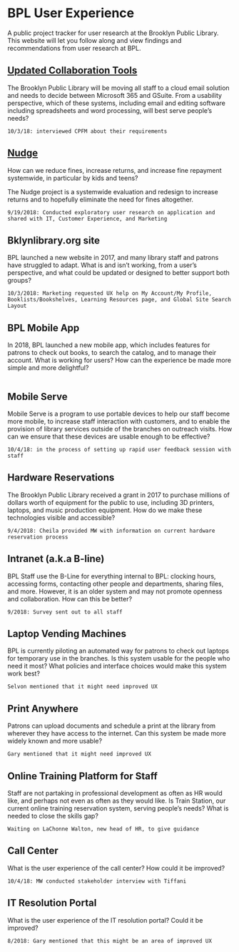 # BPL User Experience
A public project tracker for user research at the Brooklyn Public Library. This website will let you follow along and view findings and recommendations from user research at BPL. 

## [Updated Collaboration Tools](collab-tools.md)

The Brooklyn Public Library will be moving all staff to a cloud email solution and needs to decide between Microsoft 365 and GSuite. From a usability perspective, which of these systems, including email and editing software including spreadsheets and word processing, will best serve people’s needs? 

```
10/3/18: interviewed CPFM about their requirements
```


## [Nudge](nudge.md)

How can we reduce fines, increase returns, and increase fine repayment systemwide, in particular by kids and teens?

The Nudge project is a systemwide evaluation and redesign to increase returns and to hopefully eliminate the need for fines altogether. 

```
9/19/2018: Conducted exploratory user research on application and shared with IT, Customer Experience, and Marketing
```

## Bklynlibrary.org site

BPL launched a new website in 2017, and many library staff and patrons have struggled to adapt. What is and isn’t working, from a user’s perspective, and what could be updated or designed to better support both groups? 

```
10/3/2018: Marketing requested UX help on My Account/My Profile, Booklists/Bookshelves, Learning Resources page, and Global Site Search Layout
```


## BPL Mobile App

In 2018, BPL launched a new mobile app, which includes features for patrons to check out books, to search the catalog, and to manage their account. What is working for users? How can the experience be made more simple and more delightful?

```
```

## Mobile Serve

Mobile Serve is a program to use portable devices to help our staff become more mobile, to increase staff interaction with customers, and to enable the provision of library services outside of the branches on outreach visits. How can we ensure that these devices are usable enough to be effective?

```
10/4/18: in the process of setting up rapid user feedback session with staff
```

## Hardware Reservations

The Brooklyn Public Library received a grant in 2017 to purchase millions of dollars worth of equipment for the public to use, including 3D printers, laptops, and music production equipment. How do we make these technologies visible and accessible?

```
9/4/2018: Cheila provided MW with information on current hardware reservation process
```

## Intranet (a.k.a B-line)

BPL Staff use the B-Line for everything internal to BPL: clocking hours, accessing forms, contacting other people and departments, sharing files, and more. However, it is an older system and may not promote openness and collaboration. How can this be better?

```
9/2018: Survey sent out to all staff
```

## Laptop Vending Machines

BPL is currently piloting an automated way for patrons to check out laptops for temporary use in the branches. Is this system usable for the people who need it most? What policies and interface choices would make this system work best?

```
Selvon mentioned that it might need improved UX
```

## Print Anywhere

Patrons can upload documents and schedule a print at the library from wherever they have access to the internet. Can this system be made more widely known and more usable?

```
Gary mentioned that it might need improved UX
```

## Online Training Platform for Staff

Staff are not partaking in professional development as often as HR would like, and perhaps not even as often as they would like. Is Train Station, our current online training reservation system, serving people’s needs? What is needed to close the skills gap?

```
Waiting on LaChonne Walton, new head of HR, to give guidance
```

## Call Center

What is the user experience of the call center? How could it be improved?

```
10/4/18: MW conducted stakeholder interview with Tiffani
```

## IT Resolution Portal

What is the user experience of the IT resolution portal? Could it be improved?

```
8/2018: Gary mentioned that this might be an area of improved UX
```


